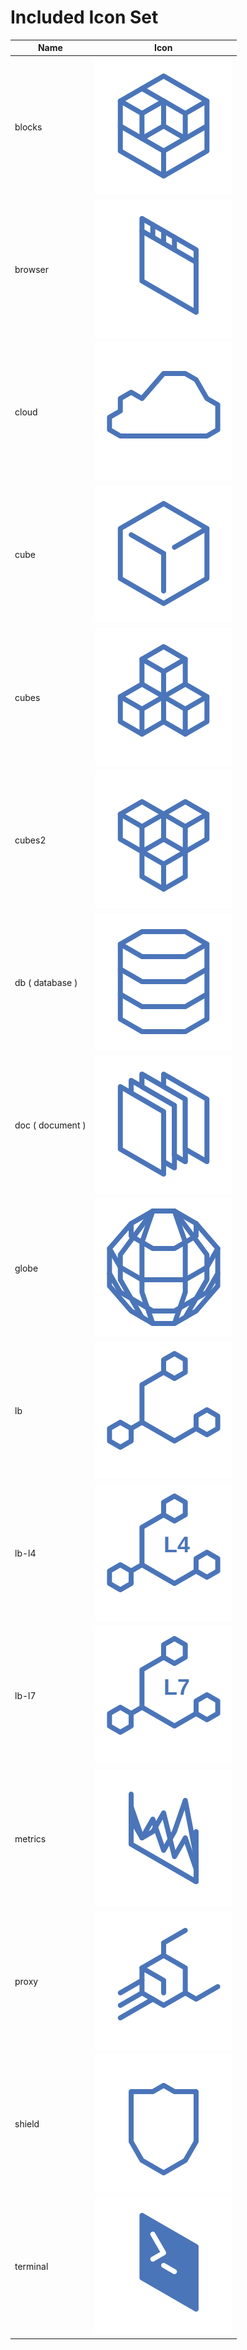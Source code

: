# Included Icon Set

| Name | Icon |
| ---- | ---- |
| blocks | ![blocks](img/included/blocks.svg) |
| browser | ![browser](img/included/browser.svg) |
| cloud | ![cloud](img/included/cloud.svg) |
| cube | ![cube](img/included/cube.svg) |
| cubes | ![cubes](img/included/cubes.svg) |
| cubes2 | ![cubes2](img/included/cubes2.svg) |
| db ( database ) | ![db](img/included/db.svg) |
| doc ( document ) | ![doc](img/included/doc.svg) |
| globe | ![globe](img/included/globe.svg) |
| lb | ![lb](img/included/lb.svg) |
| lb-l4 | ![lb-l4](img/included/lb-l4.svg) |
| lb-l7 | ![lb-l7](img/included/lb-l7.svg) |
| metrics | ![metrics](img/included/metrics.svg) |
| proxy | ![proxy](img/included/proxy.svg) |
| shield | ![shield](img/included/shield.svg) |
| terminal | ![terminal](img/included/terminal.svg) |

